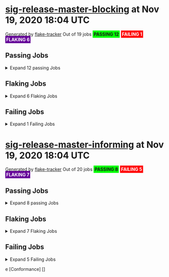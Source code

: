 # [sig-release-master-blocking](https://testgrid.k8s.io/sig-release-master-blocking) at Nov 19, 2020 18:04 UTC
Generated by [flake-tracker](https://github.com/RobertKielty/flake-tracker)
Out of 19 jobs <span style="background-color:#0f0;foreground-color:#555;padding: 3px;">**PASSING 12**</span> <span style="background-color:#f00;color:#fff;padding: 3px;">**FAILING 1**</span> <span style="background-color:#609;color:#fff;padding: 3px;">**FLAKING 6**</span>
## Passing Jobs
<details>
<summary>Expand 12 passing Jobs</summary>
 [Conformance - GCE - master]()  [bazel-build-master]()  [build-master]()  [build-master-fast]()  [conformance-ga-only]()  [gce-cos-master-alpha-features]()  [gce-cos-master-scalability-100]()  [gci-gce-ingress]()  [integration-master]()  [node-kubelet-master]()  [skew-cluster-latest-kubectl-stable1-gce]()  [verify-master]() 
</details>

## Flaking Jobs
<details>
<summary>Expand 6 Flaking Jobs</summary>

### [bazel-test-master](https://testgrid.k8s.io/sig-release-master-blocking#bazel-test-master&exclude-non-failed-tests=)
<details>
<summary>Expand flaking tests</summary>

1. job-owner Overall []

1. job-owner //pkg/kubelet/volumemanager/reconciler/go_default_test:run_1_of_2 []

1. job-owner //staging/src/k8s.io/apiserver/pkg/util/webhook/go_default_test:run_2_of_2 []

1. job-owner //pkg/kubelet/volumemanager/reconciler/go_default_test:run_2_of_2 []

1. job-owner //pkg/controller/volume/attachdetach/reconciler/go_default_test:run_2_of_2 []

1. job-owner //pkg/kubelet/cm/devicemanager/go_default_test:run_1_of_2 []

1. job-owner //pkg/controller/volume/attachdetach/reconciler/go_default_test:run_1_of_2 []

1. job-owner //staging/src/k8s.io/legacy-cloud-providers/vsphere/go_default_test:run_2_of_2 []

1. job-owner //staging/src/k8s.io/apiserver/pkg/admission/plugin/webhook/mutating/go_default_test:run_2_of_2 []

1. job-owner //staging/src/k8s.io/apiserver/pkg/admission/plugin/webhook/mutating/go_default_test:run_1_of_2 []

1. job-owner //pkg/kubelet/cm/devicemanager/go_default_test:run_2_of_2 []

1. job-owner //staging/src/k8s.io/apiserver/pkg/storage/value/encrypt/envelope/go_default_test:run_2_of_2 []

1. job-owner //staging/src/k8s.io/apiserver/pkg/server/filters/go_default_test:run_1_of_2 []

1. job-owner //staging/src/k8s.io/client-go/examples/fake-client/go_default_test:run_2_of_2 []

1. job-owner //pkg/kubelet/config/go_default_test:run_1_of_2 []

1. job-owner //pkg/volume/csi/go_default_test:run_2_of_2 []

1. job-owner //staging/src/k8s.io/legacy-cloud-providers/vsphere/go_default_test:run_1_of_2 []

1. job-owner //staging/src/k8s.io/apiserver/pkg/server/filters/go_default_test:run_2_of_2 []

1. job-owner //staging/src/k8s.io/apiserver/pkg/server/options/go_default_test:run_2_of_2 []

1. job-owner //staging/src/k8s.io/apiserver/pkg/server/go_default_test:run_2_of_2 []

1. job-owner //staging/src/k8s.io/legacy-cloud-providers/azure/go_default_test:run_2_of_2 []

1. job-owner //staging/src/k8s.io/apiserver/pkg/storage/cacher/go_default_test:run_1_of_2 []

1. job-owner //pkg/kubelet/config/go_default_test:run_2_of_2 []

1. job-owner //pkg/registry/autoscaling/horizontalpodautoscaler/storage/go_default_test:run_1_of_2 []

1. job-owner //staging/src/k8s.io/client-go/util/flowcontrol/go_default_test:run_2_of_2 []

</details>

### [gce-cos-master-default](https://testgrid.k8s.io/sig-release-master-blocking#gce-cos-master-default&exclude-non-failed-tests=)
<details>
<summary>Expand flaking tests</summary>

1. job-owner Test []

1. job-owner Overall []

1. [sig-node]  Kubernetes e2e suite.[k8s.io] [sig-node] Pods Extended [k8s.io] Pod Container Status should never report success for a pending container []

1. [sig-network]  Kubernetes e2e suite.[sig-network] Conntrack should be able to preserve UDP traffic when server pod cycles for a NodePort service []

1. [sig-node]  Kubernetes e2e suite.[k8s.io] [sig-node] NodeProblemDetector [DisabledForLargeClusters] should run without error []

1. [sig-api-machinery]  Kubernetes e2e suite.[sig-api-machinery] API priority and fairness should ensure that requests can't be drowned out (priority) []

1. [sig-network]  Kubernetes e2e suite.[sig-network] Networking Granular Checks: Services should function for multiple endpoint-Services with same selector []

1. [sig-network]  Kubernetes e2e suite.[sig-network] Services should have session affinity timeout work for NodePort service [LinuxOnly] [Conformance] []

1. [sig-network]  Kubernetes e2e suite.[sig-network] Networking Granular Checks: Services should function for node-Service: http []

1. [sig-network]  Kubernetes e2e suite.[sig-network] Networking Granular Checks: Services should function for pod-Service: udp []

1. [sig-network]  Kubernetes e2e suite.[sig-network] Conntrack should be able to preserve UDP traffic when server pod cycles for a ClusterIP service []

1. job-owner Kubernetes e2e suite.[k8s.io] Probing container should *not* be restarted with a tcp:8080 liveness probe [NodeConformance] [Conformance] []

1. [sig-apps]  Kubernetes e2e suite.[sig-apps] ReplicaSet should surface a failure condition on a common issue like exceeded quota []

1. job-owner Kubernetes e2e suite.[k8s.io] Probing container should *not* be restarted with a exec "cat /tmp/health" liveness probe [NodeConformance] [Conformance] []

1. job-owner Timeout []

1. job-owner DumpClusterLogs []

1. [sig-api-machinery]  Kubernetes e2e suite.[sig-api-machinery] ResourceQuota should verify ResourceQuota with best effort scope. [Conformance] []

1. job-owner Kubernetes e2e suite.[k8s.io] Pods should run through the lifecycle of Pods and PodStatus []

1. [sig-storage]  Kubernetes e2e suite.[sig-storage] In-tree Volumes [Driver: hostPathSymlink] [Testpattern: Inline-volume (default fs)] subPath should support file as subpath [LinuxOnly] []

1. [sig-network]  Kubernetes e2e suite.[sig-network] Services should be able to change the type from NodePort to ExternalName [Conformance] []

1. [sig-network]  Kubernetes e2e suite.[sig-network] Services should have session affinity timeout work for service with type clusterIP [LinuxOnly] [Conformance] []

1. [sig-api-machinery]  Kubernetes e2e suite.[sig-api-machinery] Aggregator Should be able to support the 1.17 Sample API Server using the current Aggregator [Conformance] []

1. [sig-cli]  Kubernetes e2e suite.[sig-cli] Kubectl client Simple pod should return command exit codes []

1. [sig-network]  Kubernetes e2e suite.[sig-network] Services should be able to change the type from ClusterIP to ExternalName [Conformance] []

1. [sig-network]  Kubernetes e2e suite.[sig-network] Networking Granular Checks: Services should support basic nodePort: udp functionality []

1. [sig-network]  Kubernetes e2e suite.[sig-network] Services should be able to up and down services []

1. [sig-network]  Kubernetes e2e suite.[sig-network] Services should have session affinity work for NodePort service [LinuxOnly] [Conformance] []

1. [sig-apps]  Kubernetes e2e suite.[sig-apps] Deployment should not disrupt a cloud load-balancer's connectivity during rollout []

1. [sig-apps]  Kubernetes e2e suite.[sig-apps] StatefulSet [k8s.io] Basic StatefulSet functionality [StatefulSetBasic] should implement legacy replacement when the update strategy is OnDelete []

1. [sig-apps]  Kubernetes e2e suite.[sig-apps] StatefulSet [k8s.io] Basic StatefulSet functionality [StatefulSetBasic] should perform rolling updates and roll backs of template modifications [Conformance] []

1. [sig-apps]  Kubernetes e2e suite.[sig-apps] StatefulSet [k8s.io] Basic StatefulSet functionality [StatefulSetBasic] should perform rolling updates and roll backs of template modifications with PVCs []

1. [sig-network]  Kubernetes e2e suite.[sig-network] Networking Granular Checks: Services should function for service endpoints using hostNetwork []

1. [sig-storage]  Kubernetes e2e suite.[sig-storage] In-tree Volumes [Driver: hostPathSymlink] [Testpattern: Inline-volume (default fs)] subPath should support existing directory []

1. [sig-storage]  Kubernetes e2e suite.[sig-storage] In-tree Volumes [Driver: local][LocalVolumeType: block] [Testpattern: Pre-provisioned PV (default fs)] volumes should allow exec of files on the volume []

1. [sig-storage]  Kubernetes e2e suite.[sig-storage] In-tree Volumes [Driver: local][LocalVolumeType: blockfs] [Testpattern: Pre-provisioned PV (default fs)] subPath should support file as subpath [LinuxOnly] []

1. [sig-storage]  Kubernetes e2e suite.[sig-storage] CSI mock volume storage capacity exhausted, late binding, no topology []

1. [sig-storage]  Kubernetes e2e suite.[sig-storage] Flexvolumes should be mountable when non-attachable []

1. [sig-storage]  Kubernetes e2e suite.[sig-storage] In-tree Volumes [Driver: local][LocalVolumeType: blockfs] [Testpattern: Pre-provisioned PV (default fs)] subPath should support existing directories when readOnly specified in the volumeSource []

1. [sig-network]  Kubernetes e2e suite.[sig-network] Networking Granular Checks: Services should be able to handle large requests: udp []

1. [sig-storage]  Kubernetes e2e suite.[sig-storage] In-tree Volumes [Driver: local][LocalVolumeType: block] [Testpattern: Pre-provisioned PV (default fs)] subPath should support file as subpath [LinuxOnly] []

1. [sig-apps]  Kubernetes e2e suite.[sig-apps] CronJob should remove from active list jobs that have been deleted []

1. [sig-api-machinery]  Kubernetes e2e suite.[sig-api-machinery] API priority and fairness should ensure that requests can be classified by testing flow-schemas/priority-levels []

1. [sig-auth]  Kubernetes e2e suite.[sig-auth] ServiceAccounts should guarantee kube-root-ca.crt exist in any namespace []

1. [sig-storage]  Kubernetes e2e suite.[sig-storage] In-tree Volumes [Driver: local][LocalVolumeType: dir-bindmounted] [Testpattern: Pre-provisioned PV (default fs)] subPath should support existing directory []

1. [sig-storage]  Kubernetes e2e suite.[sig-storage] In-tree Volumes [Driver: local][LocalVolumeType: dir-link] [Testpattern: Pre-provisioned PV (default fs)] volumes should allow exec of files on the volume []

1. [sig-storage]  Kubernetes e2e suite.[sig-storage] In-tree Volumes [Driver: gcepd] [Testpattern: Pre-provisioned PV (ext4)] volumes should store data []

1. [sig-network]  Kubernetes e2e suite.[sig-network] Networking Granular Checks: Services should function for endpoint-Service: http []

1. job-owner Kubernetes e2e suite.[k8s.io] Probing container should *not* be restarted with a /healthz http liveness probe [NodeConformance] [Conformance] []

1. [sig-network]  Kubernetes e2e suite.[sig-network] Networking Granular Checks: Services should function for endpoint-Service: udp []

1. [sig-storage]  Kubernetes e2e suite.[sig-storage] Subpath Atomic writer volumes should support subpaths with secret pod [LinuxOnly] [Conformance] []

1. [sig-storage]  Kubernetes e2e suite.[sig-storage] CSI mock volume CSI Volume expansion should expand volume by restarting pod if attach=on, nodeExpansion=on []

1. [sig-storage]  Kubernetes e2e suite.[sig-storage] In-tree Volumes [Driver: local][LocalVolumeType: dir] [Testpattern: Pre-provisioned PV (default fs)] volumes should store data []

1. [sig-storage]  Kubernetes e2e suite.[sig-storage] In-tree Volumes [Driver: gluster] [Testpattern: Inline-volume (default fs)] subPath should support existing directories when readOnly specified in the volumeSource []

1. [sig-instrumentation]  Kubernetes e2e suite.[sig-instrumentation] MetricsGrabber should grab all metrics from a Scheduler. []

1. [sig-storage]  Kubernetes e2e suite.[sig-storage] In-tree Volumes [Driver: nfs] [Testpattern: Dynamic PV (default fs)] subPath should support existing single file [LinuxOnly] []

1. [sig-storage]  Kubernetes e2e suite.[sig-storage] In-tree Volumes [Driver: local][LocalVolumeType: block] [Testpattern: Pre-provisioned PV (default fs)] subPath should support non-existent path []

1. [sig-storage]  Kubernetes e2e suite.[sig-storage] In-tree Volumes [Driver: local][LocalVolumeType: block] [Testpattern: Pre-provisioned PV (default fs)] volumes should store data []

1. [sig-storage]  Kubernetes e2e suite.[sig-storage] In-tree Volumes [Driver: local][LocalVolumeType: dir-link-bindmounted] [Testpattern: Pre-provisioned PV (default fs)] subPath should support file as subpath [LinuxOnly] []

1. [sig-network]  Kubernetes e2e suite.[sig-network] Networking Granular Checks: Services should function for client IP based session affinity: udp [LinuxOnly] []

1. [sig-network]  Kubernetes e2e suite.[sig-network] Networking Granular Checks: Services should be able to handle large requests: http []

1. [sig-network]  Kubernetes e2e suite.[sig-network] Networking Granular Checks: Services should update endpoints: udp []

1. [sig-apps]  Kubernetes e2e suite.[sig-apps] Deployment should run the lifecycle of a Deployment []

1. [sig-storage]  Kubernetes e2e suite.[sig-storage] ConfigMap optional updates should be reflected in volume [NodeConformance] [Conformance] []

1. [sig-storage]  Kubernetes e2e suite.[sig-storage] In-tree Volumes [Driver: local][LocalVolumeType: tmpfs] [Testpattern: Pre-provisioned PV (default fs)] subPath should support file as subpath [LinuxOnly] []

1. [sig-api-machinery]  Kubernetes e2e suite.[sig-api-machinery] ResourceQuota should create a ResourceQuota and capture the life of a configMap. [Conformance] []

1. [sig-storage]  Kubernetes e2e suite.[sig-storage] In-tree Volumes [Driver: nfs] [Testpattern: Dynamic PV (default fs)] volumes should store data []

1. [sig-storage]  Kubernetes e2e suite.[sig-storage] Projected configMap updates should be reflected in volume [NodeConformance] [Conformance] []

1. [sig-network]  Kubernetes e2e suite.[sig-network] Services should implement service.kubernetes.io/headless []

1. [sig-api-machinery]  Kubernetes e2e suite.[sig-api-machinery] CustomResourceConversionWebhook [Privileged:ClusterAdmin] should be able to convert from CR v1 to CR v2 [Conformance] []

1. [sig-cli]  Kubernetes e2e suite.[sig-cli] Kubectl client Kubectl expose should create services for rc  [Conformance] []

1. [sig-network]  Kubernetes e2e suite.[sig-network] Networking Granular Checks: Services should function for node-Service: udp []

1. [sig-network]  Kubernetes e2e suite.[sig-network] Networking Granular Checks: Services should function for pod-Service: http []

1. [sig-network]  Kubernetes e2e suite.[sig-network] Proxy version v1 should proxy through a service and a pod  [Conformance] []

1. [sig-network]  Kubernetes e2e suite.[sig-network] Service endpoints latency should not be very high  [Conformance] []

1. [sig-network]  Kubernetes e2e suite.[sig-network] Services should be able to change the type from ExternalName to ClusterIP [Conformance] []

1. [sig-network]  Kubernetes e2e suite.[sig-network] Services should be rejected when no endpoints exist []

1. [sig-network]  Kubernetes e2e suite.[sig-network] Services should preserve source pod IP for traffic thru service cluster IP [LinuxOnly] []

1. [sig-network]  Kubernetes e2e suite.[sig-network] Networking Granular Checks: Services should update endpoints: http []

1. [sig-cli]  Kubernetes e2e suite.[sig-cli] Kubectl client Simple pod should support inline execution and attach []

1. [sig-storage]  Kubernetes e2e suite.[sig-storage] In-tree Volumes [Driver: local][LocalVolumeType: block] [Testpattern: Pre-provisioned PV (default fs)] subPath should be able to unmount after the subpath directory is deleted [LinuxOnly] []

1. job-owner Kubernetes e2e suite.[k8s.io] Docker Containers should be able to override the image's default command (docker entrypoint) [NodeConformance] [Conformance] []

1. [sig-storage]  Kubernetes e2e suite.[sig-storage] CSI Volumes [Driver: csi-hostpath] [Testpattern: Dynamic PV (default fs)] subPath should be able to unmount after the subpath directory is deleted [LinuxOnly] []

1. [sig-storage]  Kubernetes e2e suite.[sig-storage] In-tree Volumes [Driver: local][LocalVolumeType: blockfs] [Testpattern: Pre-provisioned PV (default fs)] volumes should store data []

</details>

### [gce-cos-master-reboot](https://testgrid.k8s.io/sig-release-master-blocking#gce-cos-master-reboot&exclude-non-failed-tests=)
<details>
<summary>Expand flaking tests</summary>

1. job-owner Overall []

1. job-owner DumpClusterLogs []

1. job-owner TearDown []

1. job-owner Timeout []

1. [sig-cloud-provider-gcp]  Kubernetes e2e suite.[k8s.io] [sig-cloud-provider-gcp] Reboot [Disruptive] [Feature:Reboot] each node by ordering clean reboot and ensure they function upon restart []

1. job-owner Test []

</details>

### [gce-ubuntu-master-containerd](https://testgrid.k8s.io/sig-release-master-blocking#gce-ubuntu-master-containerd&exclude-non-failed-tests=)
<details>
<summary>Expand flaking tests</summary>

1. job-owner Overall []

1. job-owner Test []

1. [sig-node]  Kubernetes e2e suite.[k8s.io] [sig-node] Pods Extended [k8s.io] Pod Container Status should never report success for a pending container []

1. [sig-network]  Kubernetes e2e suite.[sig-network] Conntrack should be able to preserve UDP traffic when server pod cycles for a NodePort service []

1. [sig-network]  Kubernetes e2e suite.[sig-network] Networking Granular Checks: Services should function for multiple endpoint-Services with same selector []

1. job-owner DumpClusterLogs []

1. [sig-storage]  Kubernetes e2e suite.[sig-storage] CSI Volumes [Driver: csi-hostpath] [Testpattern: Dynamic PV (default fs)] volumes should store data []

1. [sig-storage]  Kubernetes e2e suite.[sig-storage] PersistentVolumes-local  [Volume type: dir-bindmounted] One pod requesting one prebound PVC should be able to mount volume and read from pod1 []

1. [sig-cli]  Kubernetes e2e suite.[sig-cli] Kubectl client Simple pod should support inline execution and attach []

1. [sig-network]  Kubernetes e2e suite.[sig-network] DNS should resolve DNS of partial qualified names for services [LinuxOnly] [Conformance] []

1. [sig-network]  Kubernetes e2e suite.[sig-network] Services should have session affinity timeout work for NodePort service [LinuxOnly] [Conformance] []

1. [sig-storage]  Kubernetes e2e suite.[sig-storage] In-tree Volumes [Driver: local][LocalVolumeType: dir] [Testpattern: Pre-provisioned PV (default fs)] subPath should support file as subpath [LinuxOnly] []

1. [sig-storage]  Kubernetes e2e suite.[sig-storage] In-tree Volumes [Driver: local][LocalVolumeType: dir] [Testpattern: Pre-provisioned PV (default fs)] subPath should support readOnly directory specified in the volumeMount []

1. [sig-apps]  Kubernetes e2e suite.[sig-apps] Deployment should run the lifecycle of a Deployment []

1. [sig-api-machinery]  Kubernetes e2e suite.[sig-api-machinery] Aggregator Should be able to support the 1.17 Sample API Server using the current Aggregator [Conformance] []

1. [sig-node]  Kubernetes e2e suite.[k8s.io] [sig-node] NodeProblemDetector [DisabledForLargeClusters] should run without error []

1. [sig-apps]  Kubernetes e2e suite.[sig-apps] ReplicaSet should serve a basic image on each replica with a private image []

1. [sig-storage]  Kubernetes e2e suite.[sig-storage] CSI mock volume CSI online volume expansion should expand volume without restarting pod if attach=off, nodeExpansion=on []

1. [sig-storage]  Kubernetes e2e suite.[sig-storage] PersistentVolumes NFS when invoking the Recycle reclaim policy should test that a PV becomes Available and is clean after the PVC is deleted. []

1. [sig-apps]  Kubernetes e2e suite.[sig-apps] ReplicationController should surface a failure condition on a common issue like exceeded quota [Conformance] []

1. [sig-network]  Kubernetes e2e suite.[sig-network] EndpointSlice should create Endpoints and EndpointSlices for Pods matching a Service []

1. [sig-storage]  Kubernetes e2e suite.[sig-storage] In-tree Volumes [Driver: hostPathSymlink] [Testpattern: Inline-volume (default fs)] subPath should support readOnly directory specified in the volumeMount []

1. [sig-auth]  Kubernetes e2e suite.[sig-auth] ServiceAccounts should guarantee kube-root-ca.crt exist in any namespace []

1. [sig-storage]  Kubernetes e2e suite.[sig-storage] ConfigMap binary data should be reflected in volume [NodeConformance] [Conformance] []

1. [sig-storage]  Kubernetes e2e suite.[sig-storage] In-tree Volumes [Driver: gcepd] [Testpattern: Dynamic PV (ext3)] volumes should allow exec of files on the volume []

1. [sig-api-machinery]  Kubernetes e2e suite.[sig-api-machinery] ResourceQuota should create a ResourceQuota and capture the life of a configMap. [Conformance] []

1. [sig-node]  Kubernetes e2e suite.[sig-node] RuntimeClass should run a Pod requesting a RuntimeClass with a configured handler [NodeFeature:RuntimeHandler] []

</details>

### [kind-ipv6-master-parallel](https://testgrid.k8s.io/sig-release-master-blocking#kind-ipv6-master-parallel&exclude-non-failed-tests=)
<details>
<summary>Expand flaking tests</summary>

1. job-owner Overall []

1. [sig-api-machinery]  Kubernetes e2e suite.[sig-api-machinery] API priority and fairness should ensure that requests can be classified by testing flow-schemas/priority-levels []

1. [sig-node]  Kubernetes e2e suite.[k8s.io] [sig-node] Pods Extended [k8s.io] Pod Container Status should never report success for a pending container []

1. [sig-network]  Kubernetes e2e suite.[sig-network] KubeProxy should set TCP CLOSE_WAIT timeout [Privileged] []

1. [sig-network]  Kubernetes e2e suite.[sig-network] Conntrack should be able to preserve UDP traffic when server pod cycles for a NodePort service []

1. [sig-storage]  Kubernetes e2e suite.[sig-storage] Secrets should be consumable from pods in volume with mappings [NodeConformance] [Conformance] []

1. [sig-api-machinery]  Kubernetes e2e suite.[sig-api-machinery] CustomResourcePublishOpenAPI [Privileged:ClusterAdmin] works for multiple CRDs of same group and version but different kinds [Conformance] []

1. [sig-storage]  Kubernetes e2e suite.[sig-storage] In-tree Volumes [Driver: local][LocalVolumeType: dir-bindmounted] [Testpattern: Pre-provisioned PV (default fs)] subPath should support non-existent path []

</details>

### [kind-master-parallel](https://testgrid.k8s.io/sig-release-master-blocking#kind-master-parallel&exclude-non-failed-tests=)
<details>
<summary>Expand flaking tests</summary>

1. job-owner Overall []

1. [sig-node]  Kubernetes e2e suite.[k8s.io] [sig-node] Pods Extended [k8s.io] Pod Container Status should never report success for a pending container []

1. [sig-api-machinery]  Kubernetes e2e suite.[sig-api-machinery] API priority and fairness should ensure that requests can be classified by testing flow-schemas/priority-levels []

1. [sig-network]  Kubernetes e2e suite.[sig-network] Conntrack should be able to preserve UDP traffic when server pod cycles for a NodePort service []

1. [sig-storage]  Kubernetes e2e suite.[sig-storage] Subpath Container restart should verify that container can restart successfully after configmaps modified []

1. [sig-storage]  Kubernetes e2e suite.[sig-storage] Projected configMap should be consumable from pods in volume [NodeConformance] [Conformance] []

1. [sig-storage]  Kubernetes e2e suite.[sig-storage] CSI mock volume CSI Volume expansion should expand volume by restarting pod if attach=off, nodeExpansion=on []

1. [sig-storage]  Kubernetes e2e suite.[sig-storage] In-tree Volumes [Driver: local][LocalVolumeType: block] [Testpattern: Pre-provisioned PV (default fs)] subPath should support file as subpath [LinuxOnly] []

1. [sig-apps]  Kubernetes e2e suite.[sig-apps] Deployment should run the lifecycle of a Deployment []

1. [sig-storage]  Kubernetes e2e suite.[sig-storage] PVC Protection Verify that scheduling of a pod that uses PVC that is being deleted fails and the pod becomes Unschedulable []

1. [sig-api-machinery]  Kubernetes e2e suite.[sig-api-machinery] CustomResourcePublishOpenAPI [Privileged:ClusterAdmin] works for multiple CRDs of same group but different versions [Conformance] []

1. [sig-storage]  Kubernetes e2e suite.[sig-storage] In-tree Volumes [Driver: hostPathSymlink] [Testpattern: Inline-volume (default fs)] subPath should be able to unmount after the subpath directory is deleted [LinuxOnly] []

1. [sig-storage]  Kubernetes e2e suite.[sig-storage] EmptyDir volumes should support (non-root,0644,tmpfs) [LinuxOnly] [NodeConformance] [Conformance] []

1. [sig-storage]  Kubernetes e2e suite.[sig-storage] In-tree Volumes [Driver: hostPath] [Testpattern: Inline-volume (default fs)] subPath should support file as subpath [LinuxOnly] []

</details>

</details>

## Failing Jobs
<details>
<summary>Expand 1 Failing Jobs</summary>

### [gce-device-plugin-gpu-master]()
<details>
<summary>Expand failed tests</summary>

1. [sig-scheduling]  Kubernetes e2e suite.[sig-scheduling] [Feature:GPUDevicePlugin] run Nvidia GPU Device Plugin tests []

1. job-owner DumpClusterLogs []

1. job-owner Kubernetes e2e suite.BeforeSuite []

1. job-owner Overall []

1. job-owner Test []

</details>

</details>


# [sig-release-master-informing](https://testgrid.k8s.io/sig-release-master-informing) at Nov 19, 2020 18:04 UTC
Generated by [flake-tracker](https://github.com/RobertKielty/flake-tracker)
Out of 20 jobs <span style="background-color:#0f0;foreground-color:#555;padding: 3px;">**PASSING 8**</span> <span style="background-color:#f00;color:#fff;padding: 3px;">**FAILING 5**</span> <span style="background-color:#609;color:#fff;padding: 3px;">**FLAKING 7**</span>
## Passing Jobs
<details>
<summary>Expand 8 passing Jobs</summary>
 [bazel-build-master]()  [build-master-canary]()  [kubeadm-kinder-latest]()  [kubeadm-kinder-latest-on-1-19]()  [node-kubelet-features-master]()  [post-kubernetes-push-image-pause]()  [post-release-push-image-kube-cross]()  [post-release-push-image-vulndash]() 
</details>

## Flaking Jobs
<details>
<summary>Expand 7 Flaking Jobs</summary>

### [gce-cos-master-serial](https://testgrid.k8s.io/sig-release-master-informing#gce-cos-master-serial&exclude-non-failed-tests=)
<details>
<summary>Expand flaking tests</summary>

1. job-owner Overall []

1. job-owner Test []

1. [sig-node]  Kubernetes e2e suite.[k8s.io] [sig-node] NoExecuteTaintManager Multiple Pods [Serial] only evicts pods without tolerations from tainted nodes []

1. [sig-cloud-provider-gcp]  Kubernetes e2e suite.[k8s.io] [sig-cloud-provider-gcp] Restart [Disruptive] should restart all nodes and ensure all nodes and pods recover []

1. job-owner DumpClusterLogs []

1. [sig-node]  Kubernetes e2e suite.[k8s.io] [sig-node] NoExecuteTaintManager Single Pod [Serial] eventually evict pod with finite tolerations from tainted nodes []

1. [sig-cloud-provider-gcp]  Kubernetes e2e suite.[k8s.io] [sig-cloud-provider-gcp] Nodes [Disruptive] Resize [Slow] should be able to delete nodes []

1. [sig-storage]  Kubernetes e2e suite.[sig-storage] CSI Volumes [Driver: pd.csi.storage.gke.io][Serial] [Testpattern: Dynamic PV (block volmode)] volume-stress multiple pods should access different volumes repeatedly [Slow] [Serial] []

1. [sig-node]  Kubernetes e2e suite.[k8s.io] [sig-node] NoExecuteTaintManager Multiple Pods [Serial] evicts pods with minTolerationSeconds [Disruptive] [Conformance] []

1. [sig-scheduling]  Kubernetes e2e suite.[sig-scheduling] SchedulerPreemption [Serial] validates lower priority pod preemption by critical pod [Conformance] []

</details>

### [gce-cos-master-slow](https://testgrid.k8s.io/sig-release-master-informing#gce-cos-master-slow&exclude-non-failed-tests=)
<details>
<summary>Expand flaking tests</summary>

1. job-owner Overall []

1. job-owner Test []

1. [sig-storage]  Kubernetes e2e suite.[sig-storage] In-tree Volumes [Driver: gluster] [Testpattern: Inline-volume (default fs)] volumeIO should write files of various sizes, verify size, validate content [Slow][LinuxOnly] []

1. job-owner DumpClusterLogs []

1. job-owner Timeout []

1. [sig-storage]  Kubernetes e2e suite.[sig-storage] In-tree Volumes [Driver: gluster] [Testpattern: Pre-provisioned PV (default fs)] volumeIO should write files of various sizes, verify size, validate content [Slow][LinuxOnly] []

1. [sig-storage]  Kubernetes e2e suite.[sig-storage] PersistentVolumes-local  StatefulSet with pod affinity [Slow] should use volumes on one node when pod has affinity []

1. [sig-storage]  Kubernetes e2e suite.[sig-storage] PersistentVolumes-local  StatefulSet with pod affinity [Slow] should use volumes on one node when pod management is parallel and pod has affinity []

1. [sig-storage]  Kubernetes e2e suite.[sig-storage] CSI mock volume CSI volume limit information using mock driver should report attach limit when limit is bigger than 0 [Slow] []

1. [sig-storage]  Kubernetes e2e suite.[sig-storage] In-tree Volumes [Driver: gcepd] [Testpattern: Inline-volume (xfs)][Slow] volumes should store data []

1. job-owner diffResources []

1. [sig-storage]  Kubernetes e2e suite.[sig-storage] In-tree Volumes [Driver: hostPathSymlink] [Testpattern: Inline-volume (default fs)] subPath should support restarting containers using file as subpath [Slow][LinuxOnly] []

1. [sig-storage]  Kubernetes e2e suite.[sig-storage] In-tree Volumes [Driver: local][LocalVolumeType: dir-link-bindmounted] [Testpattern: Pre-provisioned PV (default fs)] subPath should support restarting containers using file as subpath [Slow][LinuxOnly] []

1. [sig-storage]  Kubernetes e2e suite.[sig-storage] In-tree Volumes [Driver: gcepd] [Testpattern: Dynamic PV (xfs)][Slow] volumes should allow exec of files on the volume []

1. [sig-network]  Kubernetes e2e suite.[sig-network] Services should be able to switch session affinity for LoadBalancer service with ESIPP on [Slow] [DisabledForLargeClusters] [LinuxOnly] []

1. [sig-storage]  Kubernetes e2e suite.[sig-storage] In-tree Volumes [Driver: hostPath] [Testpattern: Inline-volume (default fs)] subPath should support restarting containers using file as subpath [Slow][LinuxOnly] []

1. [sig-storage]  Kubernetes e2e suite.[sig-storage] In-tree Volumes [Driver: local][LocalVolumeType: block] [Testpattern: Pre-provisioned PV (default fs)] subPath should fail if subpath directory is outside the volume [Slow][LinuxOnly] []

1. [sig-storage]  Kubernetes e2e suite.[sig-storage] In-tree Volumes [Driver: local][LocalVolumeType: dir] [Testpattern: Pre-provisioned PV (filesystem volmode)] multiVolume [Slow] should concurrently access the single volume from pods on the same node []

1. [sig-storage]  Kubernetes e2e suite.[sig-storage] In-tree Volumes [Driver: nfs] [Testpattern: Dynamic PV (default fs)] subPath should support restarting containers using file as subpath [Slow][LinuxOnly] []

1. [sig-storage]  Kubernetes e2e suite.[sig-storage] PersistentVolumes-local  [Volume type: blockfswithoutformat] Set fsGroup for local volume should set fsGroup for one pod [Slow] []

1. [sig-network]  Kubernetes e2e suite.[sig-network] Networking Granular Checks: Services should update nodePort: udp [Slow] []

1. [sig-storage]  Kubernetes e2e suite.[sig-storage] HostPathType Block Device [Slow] Should fail on mounting non-existent block device 'does-not-exist-blk-dev' when HostPathType is HostPathBlockDev []

</details>

### [gce-master-scale-correctness](https://testgrid.k8s.io/sig-release-master-informing#gce-master-scale-correctness&exclude-non-failed-tests=)
<details>
<summary>Expand flaking tests</summary>

1. job-owner Overall []

1. job-owner Test []

1. [sig-storage]  Kubernetes e2e suite.[sig-storage] In-tree Volumes [Driver: gcepd] [Testpattern: Dynamic PV (block volmode)] multiVolume [Slow] should access to two volumes with the same volume mode and retain data across pod recreation on the same node []

1. [sig-network]  Kubernetes e2e suite.[sig-network] Conntrack should be able to preserve UDP traffic when server pod cycles for a NodePort service []

1. [sig-apps]  Kubernetes e2e suite.[sig-apps] StatefulSet [k8s.io] Basic StatefulSet functionality [StatefulSetBasic] should have a working scale subresource [Conformance] []

1. [sig-storage]  Kubernetes e2e suite.[sig-storage] In-tree Volumes [Driver: gcepd] [Testpattern: Inline-volume (xfs)][Slow] volumes should store data []

1. [sig-network]  Kubernetes e2e suite.[sig-network] Services should be able to change the type from NodePort to ExternalName [Conformance] []

1. [sig-storage]  Kubernetes e2e suite.[sig-storage] In-tree Volumes [Driver: gcepd] [Testpattern: Pre-provisioned PV (xfs)][Slow] volumes should store data []

1. [sig-storage]  Kubernetes e2e suite.[sig-storage] In-tree Volumes [Driver: local][LocalVolumeType: dir-link-bindmounted] [Testpattern: Pre-provisioned PV (default fs)] subPath should fail if subpath directory is outside the volume [Slow][LinuxOnly] []

1. [sig-storage]  Kubernetes e2e suite.[sig-storage] In-tree Volumes [Driver: gcepd] [Testpattern: Dynamic PV (filesystem volmode)] multiVolume [Slow] should access to two volumes with the same volume mode and retain data across pod recreation on the same node []

1. [sig-network]  Kubernetes e2e suite.[sig-network] Services should only allow access from service loadbalancer source ranges [Slow] []

1. [sig-storage]  Kubernetes e2e suite.[sig-storage] CSI Volumes [Driver: csi-hostpath] [Testpattern: Dynamic PV (default fs)] subPath should verify container cannot write to subpath readonly volumes [Slow] []

1. [sig-storage]  Kubernetes e2e suite.[sig-storage] CSI Volumes [Driver: csi-hostpath] [Testpattern: Dynamic PV (default fs)] subPath should fail if subpath directory is outside the volume [Slow][LinuxOnly] []

1. [sig-node]  Kubernetes e2e suite.[k8s.io] [sig-node] PreStop should call prestop when killing a pod  [Conformance] []

</details>

### [gce-master-scale-performance](https://testgrid.k8s.io/sig-release-master-informing#gce-master-scale-performance&exclude-non-failed-tests=)
<details>
<summary>Expand flaking tests</summary>

1. job-owner Overall []

1. job-owner ClusterLoaderV2 []

1. job-owner ClusterLoaderV2.load overall (testing/load/config.yaml) []

1. job-owner ClusterLoaderV2.load: [step: 25] Collecting measurements []

1. job-owner ClusterLoaderV2.load: [step: 20] Waiting for objects to become scaled []

1. job-owner ClusterLoaderV2.load: [step: 22] Waiting for pods to be deleted []

</details>

### [gce-windows-2019-master](https://testgrid.k8s.io/sig-release-master-informing#gce-windows-2019-master&exclude-non-failed-tests=)
<details>
<summary>Expand flaking tests</summary>

1. job-owner  []

1. [sig-storage]  Kubernetes e2e suite.[sig-storage] In-tree Volumes [Driver: windows-gcepd] [Testpattern: Dynamic PV (ntfs)][sig-windows] subPath should verify container cannot write to subpath readonly volumes [Slow] []

1. [sig-storage]  Kubernetes e2e suite.[sig-storage] In-tree Volumes [Driver: windows-gcepd] [Testpattern: Dynamic PV (ntfs)][sig-windows] subPath should support existing directories when readOnly specified in the volumeSource []

1. job-owner Overall []

1. [sig-windows]  Kubernetes e2e suite.[sig-windows] Services should be able to create a functioning NodePort service for Windows []

1. [sig-apps]  Kubernetes e2e suite.[sig-apps] StatefulSet [k8s.io] Basic StatefulSet functionality [StatefulSetBasic] should perform rolling updates and roll backs of template modifications [Conformance] []

1. job-owner Kubernetes e2e suite.[k8s.io] Probing container should *not* be restarted with a tcp:8080 liveness probe [NodeConformance] [Conformance] []

1. [sig-apps]  Kubernetes e2e suite.[sig-apps] StatefulSet [k8s.io] Basic StatefulSet functionality [StatefulSetBasic] should perform canary updates and phased rolling updates of template modifications [Conformance] []

1. [sig-storage]  Kubernetes e2e suite.[sig-storage] In-tree Volumes [Driver: windows-gcepd] [Testpattern: Dynamic PV (ntfs)][sig-windows] volumes should store data []

1. [sig-apps]  Kubernetes e2e suite.[sig-apps] StatefulSet [k8s.io] Basic StatefulSet functionality [StatefulSetBasic] Scaling should happen in predictable order and halt if any stateful pod is unhealthy [Slow] [Conformance] []

1. [sig-storage][Slow]  Kubernetes e2e suite.[k8s.io] Variable Expansion should verify that a failing subpath expansion can be modified during the lifecycle of a container [sig-storage][Slow] [Conformance] []

1. [sig-storage]  Kubernetes e2e suite.[sig-storage] In-tree Volumes [Driver: windows-gcepd] [Testpattern: Inline-volume (ntfs)][sig-windows] volumes should store data []

1. [sig-storage]  Kubernetes e2e suite.[sig-storage] In-tree Volumes [Driver: windows-gcepd] [Testpattern: Pre-provisioned PV (ntfs)][sig-windows] volumes should store data []

1. [sig-apps]  Kubernetes e2e suite.[sig-apps] StatefulSet [k8s.io] Basic StatefulSet functionality [StatefulSetBasic] Burst scaling should run to completion even with unhealthy pods [Slow] [Conformance] []

1. job-owner Kubernetes e2e suite.[k8s.io] Docker Containers should use the image defaults if command and args are blank [NodeConformance] [Conformance] []

1. [sig-storage][Slow]  Kubernetes e2e suite.[k8s.io] Variable Expansion should succeed in writing subpaths in container [sig-storage][Slow] [Conformance] []

1. [sig-network]  Kubernetes e2e suite.[sig-network] Services should serve multiport endpoints from pods  [Conformance] []

1. [sig-network]  Kubernetes e2e suite.[sig-network] Services should serve a basic endpoint from pods  [Conformance] []

1. [sig-storage]  Kubernetes e2e suite.[sig-storage] Secrets should be consumable from pods in volume [NodeConformance] [Conformance] []

1. job-owner Kubernetes e2e suite.[k8s.io] Pods should cap back-off at MaxContainerBackOff [Slow][NodeConformance] []

1. [sig-apps]  Kubernetes e2e suite.[sig-apps] Deployment deployment should delete old replica sets [Conformance] []

1. [sig-apps]  Kubernetes e2e suite.[sig-apps] StatefulSet [k8s.io] Basic StatefulSet functionality [StatefulSetBasic] Should recreate evicted statefulset [Conformance] []

1. [sig-windows]  Kubernetes e2e suite.[sig-windows] Windows volume mounts  check volume mount permissions container should have readOnly permissions on hostMapPath []

1. job-owner Kubernetes e2e suite.[k8s.io] Pods should have their auto-restart back-off timer reset on image update [Slow][NodeConformance] []

1. job-owner DumpClusterLogs []

1. [sig-network]  Kubernetes e2e suite.[sig-network] Networking Granular Checks: Pods should function for intra-pod communication: udp [NodeConformance] [Conformance] []

1. job-owner Kubernetes e2e suite.[k8s.io] Docker Containers should be able to override the image's default command and arguments [NodeConformance] [Conformance] []

1. job-owner Kubernetes e2e suite.[k8s.io] Pods should support retrieving logs from the container over websockets [NodeConformance] [Conformance] []

1. job-owner Kubernetes e2e suite.[k8s.io] Variable Expansion should allow substituting values in a container's args [NodeConformance] [Conformance] []

1. [sig-network]  Kubernetes e2e suite.[sig-network] Networking Granular Checks: Pods should function for intra-pod communication: http [NodeConformance] [Conformance] []

1. [sig-storage]  Kubernetes e2e suite.[sig-storage] ConfigMap binary data should be reflected in volume [NodeConformance] [Conformance] []

1. [sig-storage]  Kubernetes e2e suite.[sig-storage] ConfigMap should be consumable from pods in volume with mappings [NodeConformance] [Conformance] []

1. [sig-storage]  Kubernetes e2e suite.[sig-storage] HostPath should support subPath [NodeConformance] []

1. [sig-storage]  Kubernetes e2e suite.[sig-storage] In-tree Volumes [Driver: windows-gcepd] [Testpattern: Dynamic PV (ntfs)][sig-windows] subPath should support existing directory []

1. [sig-storage]  Kubernetes e2e suite.[sig-storage] In-tree Volumes [Driver: windows-gcepd] [Testpattern: Inline-volume (ntfs)][sig-windows] volumes should allow exec of files on the volume []

1. [sig-storage]  Kubernetes e2e suite.[sig-storage] Projected combined should project all components that make up the projection API [Projection][NodeConformance] [Conformance] []

1. [sig-storage]  Kubernetes e2e suite.[sig-storage] Projected secret should be able to mount in a volume regardless of a different secret existing with same name in different namespace [NodeConformance] []

1. job-owner Kubernetes e2e suite.[k8s.io] Pods should contain environment variables for services [NodeConformance] [Conformance] []

1. [sig-api-machinery]  Kubernetes e2e suite.[sig-api-machinery] Secrets should be consumable from pods in env vars [NodeConformance] [Conformance] []

1. job-owner Kubernetes e2e suite.[k8s.io] Docker Containers should be able to override the image's default arguments (docker cmd) [NodeConformance] [Conformance] []

1. job-owner Kubernetes e2e suite.[k8s.io] Pods should allow activeDeadlineSeconds to be updated [NodeConformance] [Conformance] []

1. job-owner Kubernetes e2e suite.[k8s.io] Probing container should have monotonically increasing restart count [NodeConformance] [Conformance] []

1. [sig-api-machinery]  Kubernetes e2e suite.[sig-api-machinery] AdmissionWebhook [Privileged:ClusterAdmin] should honor timeout [Conformance] []

1. [sig-api-machinery]  Kubernetes e2e suite.[sig-api-machinery] Aggregator Should be able to support the 1.17 Sample API Server using the current Aggregator [Conformance] []

1. [sig-apps]  Kubernetes e2e suite.[sig-apps] Deployment deployment should support proportional scaling [Conformance] []

1. job-owner Up []

1. [sig-api-machinery]  Kubernetes e2e suite.[sig-api-machinery] AdmissionWebhook [Privileged:ClusterAdmin] should be able to deny attaching pod [Conformance] []

1. [sig-api-machinery]  Kubernetes e2e suite.[sig-api-machinery] CustomResourceConversionWebhook [Privileged:ClusterAdmin] should be able to convert a non homogeneous list of CRs [Conformance] []

1. [sig-cli]  Kubernetes e2e suite.[sig-cli] Kubectl client Kubectl describe should check if kubectl describe prints relevant information for rc and pods  [Conformance] []

1. [sig-network]  Kubernetes e2e suite.[sig-network] DNS should support configurable pod DNS nameservers [Conformance] []

1. [sig-node]  Kubernetes e2e suite.[sig-node] Downward API should provide pod name, namespace and IP address as env vars [NodeConformance] [Conformance] []

1. [sig-storage]  Kubernetes e2e suite.[sig-storage] Downward API volume should provide container's cpu limit [NodeConformance] [Conformance] []

1. [sig-storage]  Kubernetes e2e suite.[sig-storage] Projected configMap should be consumable from pods in volume [NodeConformance] [Conformance] []

1. [sig-windows]  Kubernetes e2e suite.[sig-windows] Hybrid cluster network for all supported CNIs should have stable networking for Linux and Windows pods []

1. [sig-cli]  Kubernetes e2e suite.[sig-cli] Kubectl client Guestbook application should create and stop a working application  [Conformance] []

1. [sig-cli]  Kubernetes e2e suite.[sig-cli] Kubectl client Kubectl replace should update a single-container pod's image  [Conformance] []

1. [sig-network]  Kubernetes e2e suite.[sig-network] DNS should provide DNS for the cluster  [Conformance] []

1. [sig-cli]  Kubernetes e2e suite.[sig-cli] Kubectl client Kubectl logs should be able to retrieve and filter logs  [Conformance] []

1. job-owner Kubernetes e2e suite.[k8s.io] Kubelet when scheduling a busybox command that always fails in a pod should have an terminated reason [NodeConformance] [Conformance] []

1. [sig-network]  Kubernetes e2e suite.[sig-network] Proxy version v1 should proxy through a service and a pod  [Conformance] []

1. [sig-storage]  Kubernetes e2e suite.[sig-storage] EmptyDir wrapper volumes should not conflict [Conformance] []

1. [sig-storage]  Kubernetes e2e suite.[sig-storage] Secrets should be able to mount in a volume regardless of a different secret existing with same name in different namespace [NodeConformance] [Conformance] []

1. [sig-network]  Kubernetes e2e suite.[sig-network] DNS should provide DNS for ExternalName services [Conformance] []

1. [sig-network]  Kubernetes e2e suite.[sig-network] Services should be able to change the type from ClusterIP to ExternalName [Conformance] []

1. [sig-network]  Kubernetes e2e suite.[sig-network] Services should be able to change the type from ExternalName to NodePort [Conformance] []

1. [sig-network]  Kubernetes e2e suite.[sig-network] Services should be able to change the type from NodePort to ExternalName [Conformance] []

1. [sig-storage]  Kubernetes e2e suite.[sig-storage] HostPath should support r/w [NodeConformance] []

1. [sig-storage]  Kubernetes e2e suite.[sig-storage] Projected configMap should be consumable from pods in volume with mappings [NodeConformance] [Conformance] []

1. [sig-apps]  Kubernetes e2e suite.[sig-apps] Job should adopt matching orphans and release non-matching pods [Conformance] []

</details>

### [kubeadm-kinder-upgrade-1-19-latest](https://testgrid.k8s.io/sig-release-master-informing#kubeadm-kinder-upgrade-1-19-latest&exclude-non-failed-tests=)
<details>
<summary>Expand flaking tests</summary>

1. job-owner Overall []

1. job-owner task-09-e2e-after []

1. [sig-apps]  Kubernetes e2e suite.[sig-apps] StatefulSet [k8s.io] Basic StatefulSet functionality [StatefulSetBasic] should have a working scale subresource [Conformance] []

1. [sig-api-machinery]  Kubernetes e2e suite.[sig-api-machinery] AdmissionWebhook [Privileged:ClusterAdmin] patching/updating a mutating webhook should work [Conformance] []

1. [sig-api-machinery]  Kubernetes e2e suite.[sig-api-machinery] AdmissionWebhook [Privileged:ClusterAdmin] patching/updating a validating webhook should work [Conformance] []

1. [sig-api-machinery]  Kubernetes e2e suite.[sig-api-machinery] AdmissionWebhook [Privileged:ClusterAdmin] should not be able to mutate or prevent deletion of webhook configuration objects [Conformance] []

1. [sig-api-machinery]  Kubernetes e2e suite.[sig-api-machinery] CustomResourceConversionWebhook [Privileged:ClusterAdmin] should be able to convert from CR v1 to CR v2 [Conformance] []

1. job-owner Kubernetes e2e suite.[k8s.io] Probing container should *not* be restarted with a tcp:8080 liveness probe [NodeConformance] [Conformance] []

1. [sig-apps]  Kubernetes e2e suite.[sig-apps] ReplicationController should serve a basic image on each replica with a public image  [Conformance] []

1. [sig-api-machinery]  Kubernetes e2e suite.[sig-api-machinery] AdmissionWebhook [Privileged:ClusterAdmin] listing mutating webhooks should work [Conformance] []

1. [sig-api-machinery]  Kubernetes e2e suite.[sig-api-machinery] AdmissionWebhook [Privileged:ClusterAdmin] should mutate custom resource with different stored version [Conformance] []

1. [sig-api-machinery]  Kubernetes e2e suite.[sig-api-machinery] CustomResourceConversionWebhook [Privileged:ClusterAdmin] should be able to convert a non homogeneous list of CRs [Conformance] []

1. [sig-network]  Kubernetes e2e suite.[sig-network] Services should be able to change the type from NodePort to ExternalName [Conformance] []

1. job-owner Kubernetes e2e suite.[k8s.io] InitContainer [NodeConformance] should not start app containers and fail the pod if init containers fail on a RestartNever pod [Conformance] []

1. [sig-api-machinery]  Kubernetes e2e suite.[sig-api-machinery] CustomResourcePublishOpenAPI [Privileged:ClusterAdmin] works for CRD preserving unknown fields in an embedded object [Conformance] []

</details>

### [post-release-push-image-go-runner](https://testgrid.k8s.io/sig-release-master-informing#post-release-push-image-go-runner&exclude-non-failed-tests=)
<details>
<summary>Expand flaking tests</summary>

1. job-owner Overall []

</details>

</details>

## Failing Jobs
<details>
<summary>Expand 5 Failing Jobs</summary>

### [Conformance - OpenStack]()
<details>
<summary>Expand failed tests</summary>

1. job-owner DumpClusterLogs []

1. job-owner Test []

1. job-owner Timeout []

1. job-owner Overall []

</details>

### [capa-conformance-v1alpha3-k8s-master]()
<details>
<summary>Expand failed tests</summary>

1. [sig-node]  Kubernetes e2e suite.[k8s.io] [sig-node] NoExecuteTaintManager Multiple Pods [Serial] evicts pods with minTolerationSeconds [Disruptive] [Conformance] []

1. [sig-scheduling]  Kubernetes e2e suite.[sig-scheduling] SchedulerPreemption [Serial] validates lower priority pod preemption by critical pod [Conformance] []

1. [sig-apps]  Kubernetes e2e suite.[sig-apps] Daemon set [Serial] should update pod when spec was updated and update strategy is RollingUpdate [Conformance] []

1. [sig-scheduling]  Kubernetes e2e suite.[sig-scheduling] SchedulerPreemption [Serial] validates basic preemption works [Conformance] []

1. [sig-apps]  Kubernetes e2e suite.[sig-apps] StatefulSet [k8s.io] Basic StatefulSet functionality [StatefulSetBasic] Should recreate evicted statefulset [Conformance] []

1. [sig-network]  Kubernetes e2e suite.[sig-network] Networking Granular Checks: Pods should function for intra-pod communication: udp [NodeConformance] [Conformance] []

1. [sig-scheduling]  Kubernetes e2e suite.[sig-scheduling] SchedulerPreemption [Serial] validates basic preemption works [Conformance] [1] []

1. [sig-network]  Kubernetes e2e suite.[sig-network] DNS should provide DNS for ExternalName services [Conformance] []

1. [sig-network]  Kubernetes e2e suite.[sig-network] Services should have session affinity work for service with type clusterIP [LinuxOnly] [Conformance] []

1. [sig-node]  Kubernetes e2e suite.[k8s.io] [sig-node] NoExecuteTaintManager Multiple Pods [Serial] evicts pods with minTolerationSeconds [Disruptive] [Conformance] [1] []

1. [sig-node]  Kubernetes e2e suite.[k8s.io] [sig-node] NoExecuteTaintManager Multiple Pods [Serial] evicts pods with minTolerationSeconds [Disruptive] [Conformance] [2] []

1. [sig-auth]  Kubernetes e2e suite.[sig-auth] ServiceAccounts should mount projected service account token [Conformance] []

1. [sig-storage]  Kubernetes e2e suite.[sig-storage] Projected downwardAPI should provide container's cpu request [NodeConformance] [Conformance] []

1. [sig-apps]  Kubernetes e2e suite.[sig-apps] Daemon set [Serial] should retry creating failed daemon pods [Conformance] []

1. job-owner Overall []

1. [sig-apps]  Kubernetes e2e suite.[sig-apps] Daemon set [Serial] should run and stop complex daemon [Conformance] []

1. [sig-cli]  Kubernetes e2e suite.[sig-cli] Kubectl client Update Demo should scale a replication controller  [Conformance] []

1. [sig-network]  Kubernetes e2e suite.[sig-network] Networking Granular Checks: Pods should function for node-pod communication: udp [LinuxOnly] [NodeConformance] [Conformance] []

1. [sig-storage][Slow]  Kubernetes e2e suite.[k8s.io] Variable Expansion should verify that a failing subpath expansion can be modified during the lifecycle of a container [sig-storage][Slow] [Conformance] []

1. job-owner Kubernetes e2e suite.[k8s.io] Container Runtime blackbox test on terminated container should report termination message [LinuxOnly] as empty when pod succeeds and TerminationMessagePolicy FallbackToLogsOnError is set [NodeConformance] [Conformance] []

1. [sig-network]  Kubernetes e2e suite.[sig-network] Networking Granular Checks: Pods should function for node-pod communication: http [LinuxOnly] [NodeConformance] [Conformance] []

1. [sig-network]  Kubernetes e2e suite.[sig-network] Networking Granular Checks: Pods should function for intra-pod communication: http [NodeConformance] [Conformance] []

1. job-owner capa-e2e.conformance tests conformance []

</details>

### [capg-conformance-v1alpha3-k8s-master]()
<details>
<summary>Expand failed tests</summary>

1. [sig-api-machinery]  Kubernetes e2e suite.[sig-api-machinery] CustomResourcePublishOpenAPI [Privileged:ClusterAdmin] works for CRD preserving unknown fields in an embedded object [Conformance] []

1. [sig-network]  Kubernetes e2e suite.[sig-network] Services should be able to change the type from ClusterIP to ExternalName [Conformance] []

1. [sig-network]  Kubernetes e2e suite.[sig-network] Services should be able to change the type from NodePort to ExternalName [Conformance] []

1. [sig-node]  Kubernetes e2e suite.[sig-node] RuntimeClass  should support RuntimeClasses API operations [Conformance] []

1. [sig-auth]  Kubernetes e2e suite.[sig-auth] ServiceAccounts should mount projected service account token [Conformance] []

1. job-owner Overall []

</details>

### [gce-ubuntu-master-default]()
<details>
<summary>Expand failed tests</summary>

1. job-owner Timeout []

1. [sig-node]  Kubernetes e2e suite.[k8s.io] [sig-node] Pods Extended [k8s.io] Pod Container Status should never report success for a pending container []

1. [sig-apps]  Kubernetes e2e suite.[sig-apps] StatefulSet [k8s.io] Basic StatefulSet functionality [StatefulSetBasic] should have a working scale subresource [Conformance] []

1. [sig-network]  Kubernetes e2e suite.[sig-network] Conntrack should be able to preserve UDP traffic when server pod cycles for a NodePort service []

1. [sig-apps]  Kubernetes e2e suite.[sig-apps] CronJob should remove from active list jobs that have been deleted []

1. job-owner TearDown []

1. [sig-storage]  Kubernetes e2e suite.[sig-storage] CSI mock volume CSI Volume expansion should expand volume by restarting pod if attach=off, nodeExpansion=on []

1. [sig-api-machinery]  Kubernetes e2e suite.[sig-api-machinery] API priority and fairness should ensure that requests can't be drowned out (fairness) []

1. [sig-storage]  Kubernetes e2e suite.[sig-storage] CSI mock volume CSI Volume expansion should expand volume by restarting pod if attach=on, nodeExpansion=on []

1. job-owner Kubernetes e2e suite.[k8s.io] Probing container should *not* be restarted by liveness probe because startup probe delays it []

1. job-owner Kubernetes e2e suite.[k8s.io] Probing container should *not* be restarted with a tcp:8080 liveness probe [NodeConformance] [Conformance] []

1. [sig-cli]  Kubernetes e2e suite.[sig-cli] Kubectl client Simple pod should support inline execution and attach []

1. [sig-network]  Kubernetes e2e suite.[sig-network] Networking Granular Checks: Services should update endpoints: http []

1. [sig-network]  Kubernetes e2e suite.[sig-network] Services should have session affinity timeout work for NodePort service [LinuxOnly] [Conformance] []

1. [sig-storage]  Kubernetes e2e suite.[sig-storage] In-tree Volumes [Driver: gcepd] [Testpattern: Inline-volume (ext3)] volumes should store data []

1. [sig-storage]  Kubernetes e2e suite.[sig-storage] PersistentVolumes-local  [Volume type: blockfswithoutformat] Two pods mounting a local volume one after the other should be able to write from pod1 and read from pod2 []

1. job-owner Overall []

1. job-owner Test []

1. [sig-cli]  Kubernetes e2e suite.[sig-cli] Kubectl client Kubectl logs should be able to retrieve and filter logs  [Conformance] []

1. [sig-api-machinery]  Kubernetes e2e suite.[sig-api-machinery] AdmissionWebhook [Privileged:ClusterAdmin] should mutate custom resource with pruning [Conformance] []

1. [sig-cli]  Kubernetes e2e suite.[sig-cli] Kubectl client Kubectl expose should create services for rc  [Conformance] []

1. [sig-node]  Kubernetes e2e suite.[k8s.io] [sig-node] kubelet [k8s.io] [sig-node] Clean up pods on node kubelet should be able to delete 10 pods per node in 1m0s. []

1. [sig-apps]  Kubernetes e2e suite.[sig-apps] Deployment should not disrupt a cloud load-balancer's connectivity during rollout []

1. [sig-storage]  Kubernetes e2e suite.[sig-storage] In-tree Volumes [Driver: local][LocalVolumeType: dir-link-bindmounted] [Testpattern: Pre-provisioned PV (default fs)] volumes should store data []

1. [sig-storage]  Kubernetes e2e suite.[sig-storage] In-tree Volumes [Driver: nfs] [Testpattern: Dynamic PV (default fs)] provisioning should provision storage with mount options []

1. [sig-network]  Kubernetes e2e suite.[sig-network] Networking Granular Checks: Services should function for multiple endpoint-Services with same selector []

1. [sig-storage]  Kubernetes e2e suite.[sig-storage] In-tree Volumes [Driver: local][LocalVolumeType: tmpfs] [Testpattern: Pre-provisioned PV (default fs)] subPath should support existing single file [LinuxOnly] []

1. [sig-storage]  Kubernetes e2e suite.[sig-storage] PersistentVolumes-local  [Volume type: blockfswithformat] Two pods mounting a local volume at the same time should be able to write from pod1 and read from pod2 []

1. [sig-storage]  Kubernetes e2e suite.[sig-storage] PersistentVolumes-local  [Volume type: dir-link] Two pods mounting a local volume one after the other should be able to write from pod1 and read from pod2 []

1. job-owner Kubernetes e2e suite.[k8s.io] Probing container should be restarted with a docker exec liveness probe with timeout  []

1. [sig-auth]  Kubernetes e2e suite.[sig-auth] ServiceAccounts should guarantee kube-root-ca.crt exist in any namespace []

1. [sig-storage]  Kubernetes e2e suite.[sig-storage] In-tree Volumes [Driver: local][LocalVolumeType: block] [Testpattern: Pre-provisioned PV (default fs)] volumes should store data []

1. [sig-storage]  Kubernetes e2e suite.[sig-storage] CSI mock volume CSI Volume expansion should not expand volume if resizingOnDriver=off, resizingOnSC=on []

</details>

### [gce-windows-1909-master]()
<details>
<summary>Expand failed tests</summary>

1. job-owner Overall []

1. job-owner  []

1. [sig-storage]  Kubernetes e2e suite.[sig-storage] In-tree Volumes [Driver: windows-gcepd] [Testpattern: Dynamic PV (ntfs)][sig-windows] subPath should verify container cannot write to subpath readonly volumes [Slow] []

1. [sig-storage]  Kubernetes e2e suite.[sig-storage] In-tree Volumes [Driver: windows-gcepd] [Testpattern: Dynamic PV (ntfs)][sig-windows] subPath should support existing directories when readOnly specified in the volumeSource []

1. [sig-windows]  Kubernetes e2e suite.[sig-windows] Services should be able to create a functioning NodePort service for Windows []

1. [sig-apps]  Kubernetes e2e suite.[sig-apps] StatefulSet [k8s.io] Basic StatefulSet functionality [StatefulSetBasic] should perform rolling updates and roll backs of template modifications [Conformance] []

1. job-owner Kubernetes e2e suite.[k8s.io] Probing container should *not* be restarted with a tcp:8080 liveness probe [NodeConformance] [Conformance] []

1. [sig-apps]  Kubernetes e2e suite.[sig-apps] StatefulSet [k8s.io] Basic StatefulSet functionality [StatefulSetBasic] should perform canary updates and phased rolling updates of template modifications [Conformance] []

1. [sig-storage][Slow]  Kubernetes e2e suite.[k8s.io] Variable Expansion should succeed in writing subpaths in container [sig-storage][Slow] [Conformance] []

1. [sig-apps]  Kubernetes e2e suite.[sig-apps] StatefulSet [k8s.io] Basic StatefulSet functionality [StatefulSetBasic] Burst scaling should run to completion even with unhealthy pods [Slow] [Conformance] []

1. [sig-apps]  Kubernetes e2e suite.[sig-apps] StatefulSet [k8s.io] Basic StatefulSet functionality [StatefulSetBasic] Should recreate evicted statefulset [Conformance] []

1. job-owner Up []

1. [sig-node]  Kubernetes e2e suite.[sig-node] Downward API should provide pod name, namespace and IP address as env vars [NodeConformance] [Conformance] []

1. [sig-storage]  Kubernetes e2e suite.[sig-storage] In-tree Volumes [Driver: windows-gcepd] [Testpattern: Pre-provisioned PV (ntfs)][sig-windows] volumes should store data []

1. [sig-storage]  Kubernetes e2e suite.[sig-storage] In-tree Volumes [Driver: windows-gcepd] [Testpattern: Dynamic PV (ntfs)][sig-windows] volumes should store data []

1. [sig-network]  Kubernetes e2e suite.[sig-network] Networking Granular Checks: Pods should function for intra-pod communication: udp [NodeConformance] [Conformance] []

1. job-owner DumpClusterLogs []

1. [sig-storage][Slow]  Kubernetes e2e suite.[k8s.io] Variable Expansion should verify that a failing subpath expansion can be modified during the lifecycle of a container [sig-storage][Slow] [Conformance] []

1. [sig-storage]  Kubernetes e2e suite.[sig-storage] In-tree Volumes [Driver: windows-gcepd] [Testpattern: Dynamic PV (ntfs)][sig-windows] subPath should support existing directory []

1. job-owner Kubernetes e2e suite.[k8s.io] Container Runtime blackbox test when starting a container that exits should run with the expected status [NodeConformance] [Conformance] []

1. [sig-network]  Kubernetes e2e suite.[sig-network] Services should be able to create a functioning NodePort service [Conformance] []

1. [sig-apps]  Kubernetes e2e suite.[sig-apps] StatefulSet [k8s.io] Basic StatefulSet functionality [StatefulSetBasic] Scaling should happen in predictable order and halt if any stateful pod is unhealthy [Slow] [Conformance] []

1. job-owner Kubernetes e2e suite.[k8s.io] InitContainer [NodeConformance] should invoke init containers on a RestartNever pod [Conformance] []

1. job-owner Kubernetes e2e suite.[k8s.io] Pods should support remote command execution over websockets [NodeConformance] [Conformance] []

1. [sig-storage]  Kubernetes e2e suite.[k8s.io] Variable Expansion should allow substituting values in a volume subpath [sig-storage] [Conformance] []

1. [sig-api-machinery]  Kubernetes e2e suite.[sig-api-machinery] CustomResourceConversionWebhook [Privileged:ClusterAdmin] should be able to convert a non homogeneous list of CRs [Conformance] []

1. [sig-apps]  Kubernetes e2e suite.[sig-apps] Job should delete a job [Conformance] []

1. job-owner Timeout []

1. [sig-network]  Kubernetes e2e suite.[sig-network] Services should be able to change the type from ExternalName to NodePort [Conformance] []

1. job-owner Kubernetes e2e suite.[k8s.io] Pods should cap back-off at MaxContainerBackOff [Slow][NodeConformance] []

1. job-owner Kubernetes e2e suite.[k8s.io] Pods should have their auto-restart back-off timer reset on image update [Slow][NodeConformance] []

1. [sig-cli]  Kubernetes e2e suite.[sig-cli] Kubectl client Guestbook application should create and stop a working application  [Conformance] []

1. [sig-cli]  Kubernetes e2e suite.[sig-cli] Kubectl client Update Demo should create and stop a replication controller  [Conformance] []

1. [sig-storage]  Kubernetes e2e suite.[sig-storage] ConfigMap should be consumable from pods in volume [NodeConformance] [Conformance] []

1. [sig-windows]  Kubernetes e2e suite.[sig-windows] Windows volume mounts  check volume mount permissions container should have readOnly permissions on hostMapPath []

1. [sig-node]  Kubernetes e2e suite.[k8s.io] [sig-node] PreStop should call prestop when killing a pod  [Conformance] []

1. [sig-apps]  Kubernetes e2e suite.[sig-apps] Job should adopt matching orphans and release non-matching pods [Conformance] []

1. [sig-network]  Kubernetes e2e suite.[sig-network] Networking Granular Checks: Pods should function for intra-pod communication: http [NodeConformance] [Conformance] []

1. [sig-storage]  Kubernetes e2e suite.[sig-storage] Downward API volume should provide container's memory limit [NodeConformance] [Conformance] []

1. [sig-storage]  Kubernetes e2e suite.[sig-storage] HostPath should support r/w [NodeConformance] []

1. [sig-storage]  Kubernetes e2e suite.[sig-storage] Projected configMap should be consumable from pods in volume with mappings [NodeConformance] [Conformance] []

1. [sig-storage]  Kubernetes e2e suite.[sig-storage] Projected downwardAPI should provide container's cpu limit [NodeConformance] [Conformance] []

1. [sig-storage]  Kubernetes e2e suite.[sig-storage] Projected downwardAPI should provide container's memory request [NodeConformance] [Conformance] []

1. [sig-api-machinery]  Kubernetes e2e suite.[sig-api-machinery] AdmissionWebhook [Privileged:ClusterAdmin] should mutate custom resource with different stored version [Conformance] []

1. [sig-apps]  Kubernetes e2e suite.[sig-apps] ReplicationController should test the lifecycle of a ReplicationController [Conformance] []

1. [sig-api-machinery]  Kubernetes e2e suite.[sig-api-machinery] AdmissionWebhook [Privileged:ClusterAdmin] should be able to deny custom resource creation, update and deletion [Conformance] []

1. [sig-api-machinery]  Kubernetes e2e suite.[sig-api-machinery] AdmissionWebhook [Privileged:ClusterAdmin] should mutate pod and apply defaults after mutation [Conformance] []

1. [sig-api-machinery]  Kubernetes e2e suite.[sig-api-machinery] AdmissionWebhook [Privileged:ClusterAdmin] should unconditionally reject operations on fail closed webhook [Conformance] []

1. [sig-network]  Kubernetes e2e suite.[sig-network] Service endpoints latency should not be very high  [Conformance] []

1. job-owner Kubernetes e2e suite.[k8s.io] InitContainer [NodeConformance] should not start app containers if init containers fail on a RestartAlways pod [Conformance] []

1. job-owner Kubernetes e2e suite.[k8s.io] Variable Expansion should allow composing env vars into new env vars [NodeConformance] [Conformance] []

1. [sig-api-machinery]  Kubernetes e2e suite.[sig-api-machinery] AdmissionWebhook [Privileged:ClusterAdmin] should not be able to mutate or prevent deletion of webhook configuration objects [Conformance] []

1. [sig-network]  Kubernetes e2e suite.[sig-network] Services should be able to change the type from NodePort to ExternalName [Conformance] []

</details>

</details>


e [Conformance] []

</details>

</details>
